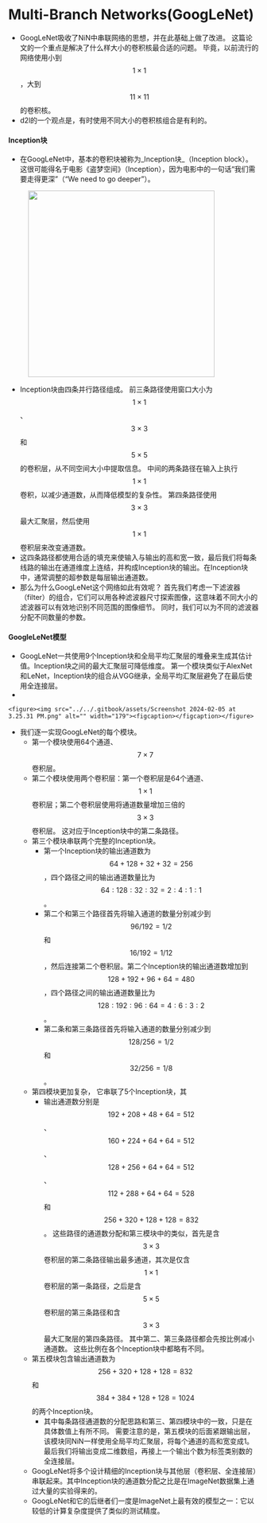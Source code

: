 # Multi-Branch Networks(GoogLeNet)

* &#x20;GoogLeNet吸收了NiN中串联网络的思想，并在此基础上做了改进。 这篇论文的一个重点是解决了什么样大小的卷积核最合适的问题。 毕竟，以前流行的网络使用小到$$1×1$$，大到$$11×11$$的卷积核。
* d2l的一个观点是，有时使用不同大小的卷积核组合是有利的。



#### Inception块

* 在GoogLeNet中，基本的卷积块被称为_Inception块_（Inception block）。这很可能得名于电影《盗梦空间》（Inception），因为电影中的一句话“我们需要走得更深”（“We need to go deeper”）。

<figure><img src="../../.gitbook/assets/Screenshot 2024-02-05 at 3.24.22 PM.png" alt="" width="375"><figcaption></figcaption></figure>

* Inception块由四条并行路径组成。 前三条路径使用窗口大小为$$1×1$$、$$3×3$$和$$5×5$$的卷积层，从不同空间大小中提取信息。 中间的两条路径在输入上执行$$1×1$$卷积，以减少通道数，从而降低模型的复杂性。 第四条路径使用$$3×3$$最大汇聚层，然后使用$$1×1$$卷积层来改变通道数。
* 这四条路径都使用合适的填充来使输入与输出的高和宽一致，最后我们将每条线路的输出在通道维度上连结，并构成Inception块的输出。在Inception块中，通常调整的超参数是每层输出通道数。
* 那么为什么GoogLeNet这个网络如此有效呢？ 首先我们考虑一下滤波器（filter）的组合，它们可以用各种滤波器尺寸探索图像，这意味着不同大小的滤波器可以有效地识别不同范围的图像细节。 同时，我们可以为不同的滤波器分配不同数量的参数。

#### GoogleLeNet模型

* GoogLeNet一共使用9个Inception块和全局平均汇聚层的堆叠来生成其估计值。Inception块之间的最大汇聚层可降低维度。 第一个模块类似于AlexNet和LeNet，Inception块的组合从VGG继承，全局平均汇聚层避免了在最后使用全连接层。
*

    <figure><img src="../../.gitbook/assets/Screenshot 2024-02-05 at 3.25.31 PM.png" alt="" width="179"><figcaption></figcaption></figure>
* 我们逐一实现GoogLeNet的每个模块。
  * 第一个模块使用64个通道、$$7×7$$卷积层。
  * 第二个模块使用两个卷积层：第一个卷积层是64个通道、$$1×1$$卷积层；第二个卷积层使用将通道数量增加三倍的$$3×3$$卷积层。 这对应于Inception块中的第二条路径。
  * 第三个模块串联两个完整的Inception块。&#x20;
    * 第一个Inception块的输出通道数为$$64+128+32+32=256$$，四个路径之间的输出通道数量比为$$64:128:32:32=2:4:1:1$$。
    * &#x20;第二个和第三个路径首先将输入通道的数量分别减少到$$96/192=1/2$$和$$16/192=1/12$$，然后连接第二个卷积层。第二个Inception块的输出通道数增加到$$128+192+96+64=480$$，四个路径之间的输出通道数量比为$$128:192:96:64=4:6:3:2$$。&#x20;
    * 第二条和第三条路径首先将输入通道的数量分别减少到$$128/256=1/2$$和$$32/256=1/8$$。
  * 第四模块更加复杂， 它串联了5个Inception块，其
    * 输出通道数分别是$$192+208+48+64=512$$、$$160+224+64+64=512$$、$$128+256+64+64=512$$、$$112+288+64+64=528$$和$$256+320+128+128=832$$。 这些路径的通道数分配和第三模块中的类似，首先是含$$3×3$$卷积层的第二条路径输出最多通道，其次是仅含$$1×1$$卷积层的第一条路径，之后是含$$5×5$$卷积层的第三条路径和含$$3×3$$最大汇聚层的第四条路径。 其中第二、第三条路径都会先按比例减小通道数。 这些比例在各个Inception块中都略有不同。
  * 第五模块包含输出通道数为$$256+320+128+128=832$$和$$384+384+128+128=1024$$的两个Inception块。&#x20;
    * 其中每条路径通道数的分配思路和第三、第四模块中的一致，只是在具体数值上有所不同。 需要注意的是，第五模块的后面紧跟输出层，该模块同NiN一样使用全局平均汇聚层，将每个通道的高和宽变成1。 最后我们将输出变成二维数组，再接上一个输出个数为标签类别数的全连接层。
  * GoogLeNet将多个设计精细的Inception块与其他层（卷积层、全连接层）串联起来。其中Inception块的通道数分配之比是在ImageNet数据集上通过大量的实验得来的。
  * GoogLeNet和它的后继者们一度是ImageNet上最有效的模型之一：它以较低的计算复杂度提供了类似的测试精度。
